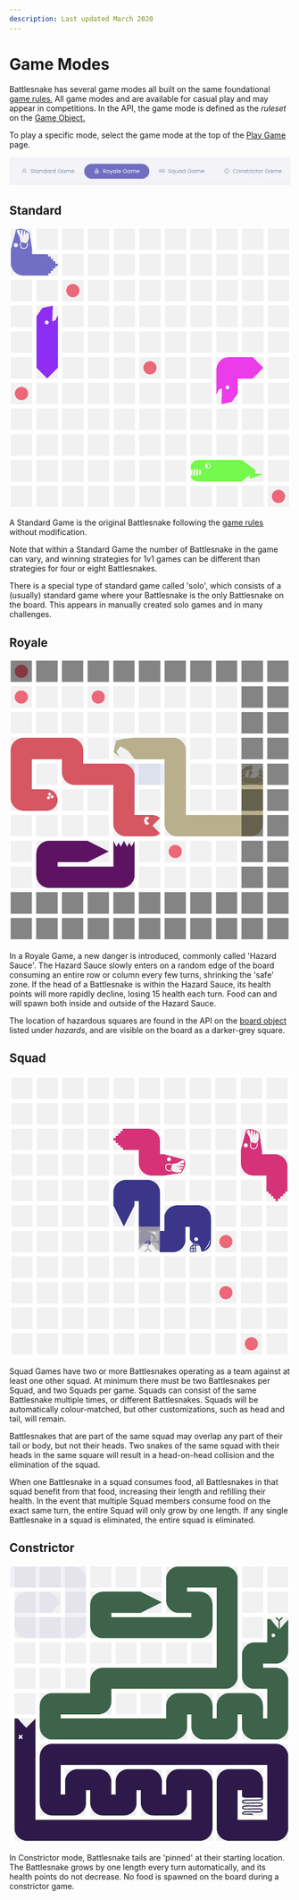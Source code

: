 ```yaml
---
description: Last updated March 2020
---
```


# Game Modes

Battlesnake has several game modes all built on the same foundational [game rules.](rules.md) All game modes and are available for casual play and may appear in competitions. In the API, the game mode is defined as the _ruleset_ on the [Game Object.](api/#game)

To play a specific mode, select the game mode at the top of the [Play Game](https://play.battlesnake.com/account/games/create/) page.

![Game modes available to play](../.gitbook/assets/game_modes.png)

## Standard

![Example Standard Game with four Battlesnakes](../.gitbook/assets/standard_game.png)

A Standard Game is the original Battlesnake following the [game rules](rules.md) without modification.

Note that within a Standard Game the number of Battlesnake in the game can vary, and winning strategies for 1v1 games can be different than strategies for four or eight Battlesnakes.

There is a special type of standard game called 'solo', which consists of a \(usually\) standard game where your Battlesnake is the only Battlesnake on the board. This appears in manually created solo games and in many challenges.

## Royale

![Example Royale Game with Hazard Sauce on three sides](../.gitbook/assets/royale_game.png)

In a Royale Game, a new danger is introduced, commonly called 'Hazard Sauce'. The Hazard Sauce slowly enters on a random edge of the board consuming an entire row or column every few turns, shrinking the 'safe' zone. If the head of a Battlesnake is within the Hazard Sauce, its health points will more rapidly decline, losing 15 health each turn. Food can and will spawn both inside and outside of the Hazard Sauce.

The location of hazardous squares are found in the API on the [board object](api/#board) listed under _hazards_, and are visible on the board as a darker-grey square.

## Squad

![Example Squad Game with the purple squad overlapping at the head and tail](../.gitbook/assets/squads_game.png)

Squad Games have two or more Battlesnakes operating as a team against at least one other squad. At minimum there must be two Battlesnakes per Squad, and two Squads per game. Squads can consist of the same Battlesnake multiple times, or different Battlesnakes. Squads will be automatically colour-matched, but other customizations, such as head and tail, will remain.

Battlesnakes that are part of the same squad may overlap any part of their tail or body, but not their heads. Two snakes of the same squad with their heads in the same square will result in a head-on-head collision and the elimination of the squad.

When one Battlesnake in a squad consumes food, all Battlesnakes in that squad benefit from that food, increasing their length and refilling their health. In the event that multiple Squad members consume food on the exact same turn, the entire Squad will only grow by one length. If any single Battlesnake in a squad is eliminated, the entire squad is eliminated.

## Constrictor

![Example Constrictor Game](../.gitbook/assets/constrictor_game.png)

In Constrictor mode, Battlesnake tails are 'pinned' at their starting location. The Battlesnake grows by one length every turn automatically, and its health points do not decrease. No food is spawned on the board during a constrictor game.

